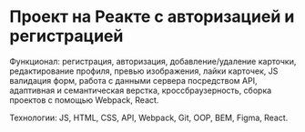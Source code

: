 # Проект на Реакте с авторизацией и регистрацией

Функционал: регистрация, авторизация, добавление/удаление карточки, редактирование профиля, превью изображения, лайки карточек, JS валидация форм, работа с данными сервера посредством API, адаптивная и семантическая верстка, кроссбраузерность, сборка проектов с помощью Webpack, React.

Технологии: JS, HTML, CSS, API, Webpack, Git, OOP, BEM, Figma, React.